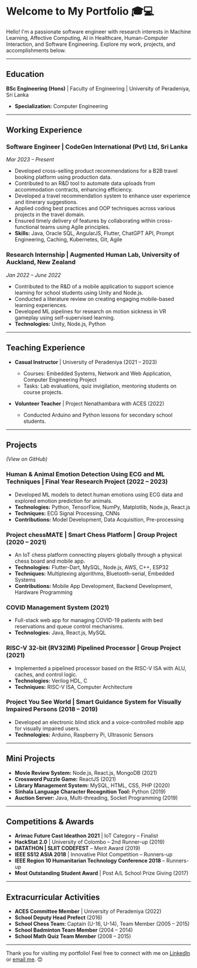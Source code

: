 # Welcome to My Portfolio 🎓💻

Hello! I'm a passionate software engineer with research interests in Machine Learning, Affective Computing, AI in Healthcare, Human-Computer Interaction, and Software Engineering. Explore my work, projects, and accomplishments below.

---

## **Education**  
**BSc Engineering (Hons)** | Faculty of Engineering | University of Peradeniya, Sri Lanka  
- **Specialization:** Computer Engineering  
---

## **Working Experience**  

### **Software Engineer** | CodeGen International (Pvt) Ltd, Sri Lanka  
*Mar 2023 – Present*  
- Developed cross-selling product recommendations for a B2B travel booking platform using production data.  
- Contributed to an R&D tool to automate data uploads from accommodation contracts, enhancing efficiency.  
- Developed a travel recommendation system to enhance user experience and itinerary suggestions.  
- Applied coding best practices and OOP techniques across various projects in the travel domain.  
- Ensured timely delivery of features by collaborating within cross-functional teams using Agile principles.  
- **Skills:** Java, Oracle SQL, AngularJS, Flutter, ChatGPT API, Prompt Engineering, Caching, Kubernetes, Git, Agile  

### **Research Internship** | Augmented Human Lab, University of Auckland, New Zealand  
*Jan 2022 – June 2022*  
- Contributed to the R&D of a mobile application to support science learning for school students using Unity and Node.js.  
- Conducted a literature review on creating engaging mobile-based learning experiences.  
- Developed ML pipelines for research on motion sickness in VR gameplay using self-supervised learning.  
- **Technologies:** Unity, Node.js, Python  

---

## **Teaching Experience**  

- **Casual Instructor** | University of Peradeniya (2021 – 2023)  
  - Courses: Embedded Systems, Network and Web Application, Computer Engineering Project  
  - Tasks: Lab evaluations, quiz invigilation, mentoring students on course projects.  

- **Volunteer Teacher** | Project Nenathambara with ACES (2022)  
  - Conducted Arduino and Python lessons for secondary school students.  

---

## **Projects**  
*(View on GitHub)*  

### **Human & Animal Emotion Detection Using ECG and ML Techniques** | Final Year Research Project (2022 – 2023)  
- Developed ML models to detect human emotions using ECG data and explored emotion prediction for animals.  
- **Technologies:** Python, TensorFlow, NumPy, Matplotlib, Node.js, React.js  
- **Techniques:** ECG Signal Processing, CNNs  
- **Contributions:** Model Development, Data Acquisition, Pre-processing  

### **Project chessMATE | Smart Chess Platform** | Group Project (2020 – 2021)  
- An IoT chess platform connecting players globally through a physical chess board and mobile app.  
- **Technologies:** Flutter-Dart, MySQL, Node.js, AWS, C++, ESP32  
- **Techniques:** Multiplexing algorithms, Bluetooth-serial, Embedded Systems  
- **Contributions:** Mobile App Development, Backend Development, Hardware Programming  

### **COVID Management System** (2021)  
- Full-stack web app for managing COVID-19 patients with bed reservations and queue control mechanisms.  
- **Technologies:** Java, React.js, MySQL  

### **RISC-V 32-bit (RV32IM) Pipelined Processor** | Group Project (2021)  
- Implemented a pipelined processor based on the RISC-V ISA with ALU, caches, and control logic.  
- **Technologies:** Verilog HDL, C  
- **Techniques:** RISC-V ISA, Computer Architecture  

### **Project You See World | Smart Guidance System for Visually Impaired Persons** (2018 – 2019)  
- Developed an electronic blind stick and a voice-controlled mobile app for visually impaired users.  
- **Technologies:** Arduino, Raspberry Pi, Ultrasonic Sensors  

---

## **Mini Projects**  
- **Movie Review System:** Node.js, React.js, MongoDB (2021)  
- **Crossword Puzzle Game:** ReactJS (2021)  
- **Library Management System:** MySQL, HTML, CSS, PHP (2020)  
- **Sinhala Language Character Recognition Tool:** Python (2019)  
- **Auction Server:** Java, Multi-threading, Socket Programming (2019)  

---

## **Competitions & Awards**  
- **Arimac Future Cast Ideathon 2021** | IoT Category – Finalist  
- **HackStat 2.0** | University of Colombo – 2nd Runner-up (2019)  
- **DATATHON | SLIIT CODEFEST** – Merit Award (2019)  
- **IEEE SS12 ASIA 2018** | Innovative Pilot Competition – Runners-up  
- **IEEE Region 10 Humanitarian Technology Conference 2018** – Runners-up  
- **Most Outstanding Student Award** | Post A/L School Prize Giving (2017)  

---

## **Extracurricular Activities**  
- **ACES Committee Member** | University of Peradeniya (2022)  
- **School Deputy Head Prefect** (2016)  
- **School Chess Team:** Captain (U-16, U-14), Team Member (2005 – 2015)   
- **School Badminton Team Member** (2004 – 2014)  
- **School Math Quiz Team Member** (2008 – 2015)  

---

Thank you for visiting my portfolio! Feel free to connect with me on [LinkedIn](https://lk.linkedin.com/in/damsy-de-silva) or [email me](mailto:damsydesilva@gmail.com). 😊
